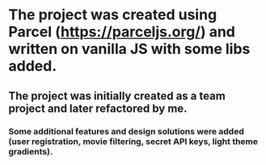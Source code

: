 # The project was created using Parcel (https://parceljs.org/) and written on vanilla JS with some libs added.

## The project was initially created as a team project and later refactored by me.

### Some additional features and design solutions were added (user registration, movie filtering, secret API keys, light theme gradients).
